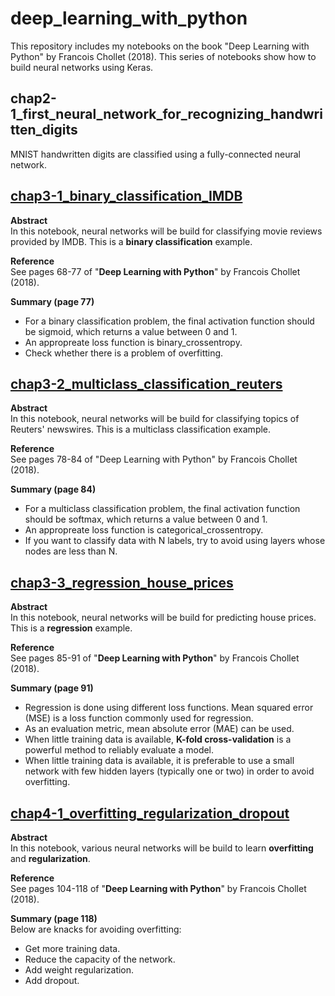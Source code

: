 # deep_learning_with_python
This repository includes my notebooks on the book "Deep Learning with Python" by Francois Chollet (2018). This series of notebooks show how to build neural networks using Keras.   

## chap2-1_first_neural_network_for_recognizing_handwritten_digits  
MNIST handwritten digits are classified using a fully-connected neural network.

## [chap3-1_binary_classification_IMDB](https://github.com/ksonod/deep_learning_with_python/blob/master/chap3-1_binary_classification_IMDB.ipynb)
<strong>Abstract</strong>    
In this notebook, neural networks will be build for classifying movie reviews provided by IMDB. This is a <strong>binary classification</strong> example.   

<strong>Reference</strong>    
See pages 68-77 of "<strong>Deep Learning with Python</strong>" by Francois Chollet (2018).  

<strong>Summary (page 77)</strong>    
- For a binary classification problem, the final activation function should be sigmoid, which returns a value between 0 and 1.
- An appropreate loss function is binary_crossentropy.
- Check whether there is a problem of overfitting.


## [chap3-2_multiclass_classification_reuters](https://github.com/ksonod/deep_learning_with_python/blob/master/chap3-2_multiclass_classification_reuters.ipynb)  
<strong>Abstract</strong>  
In this notebook, neural networks will be build for classifying topics of Reuters' newswires. This is a multiclass classification example.  

<strong>Reference</strong>  
See pages 78-84 of "Deep Learning with Python" by Francois Chollet (2018).  

<strong>Summary (page 84)</strong>  
- For a multiclass classification problem, the final activation function should be softmax, which returns a value between 0 and 1.
- An appropreate loss function is categorical_crossentropy.
- If you want to classify data with N labels, try to avoid using layers whose nodes are less than N.


## [chap3-3_regression_house_prices](https://github.com/ksonod/deep_learning_with_python/blob/master/chap3-3_regression_house_prices.ipynb)
<strong>Abstract</strong>   
In this notebook, neural networks will be build for predicting house prices. This is a <strong>regression</strong> example.

<strong>Reference</strong>   
See pages 85-91 of "<strong>Deep Learning with Python</strong>" by Francois Chollet (2018). 

<strong>Summary (page 91)</strong>   
- Regression is done using different loss functions. Mean squared error (MSE) is a loss function commonly used for regression.
- As an evaluation metric, mean absolute error (MAE) can be used.
-  When little training data is available, <strong>K-fold cross-validation</strong> is a powerful method to reliably evaluate a model.
- When little training data is available, it is preferable to use a small network with few hidden layers (typically one or two) in order to avoid overfitting. 

## [chap4-1_overfitting_regularization_dropout](https://github.com/ksonod/deep_learning_with_python/blob/master/chap4-1_overfitting_regularization_dropout.ipynb)  
<strong>Abstract</strong>  
In this notebook, various neural networks will be build to learn <strong>overfitting</strong> and <strong>regularization</strong>.

<strong>Reference</strong>  
See pages 104-118 of "<strong>Deep Learning with Python</strong>" by Francois Chollet (2018). 

<strong>Summary (page 118)</strong>  
Below are knacks for avoiding overfitting:
- Get more training data.
- Reduce the capacity of the network.
- Add weight regularization.
- Add dropout.
